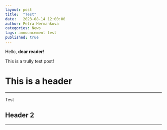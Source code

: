 ```yaml
---
layout: post
title:  "Test"
date:   2023-08-14 12:00:00
author: Petra Hermankova
categories: News
tags: announcement test
published: true
---
```


Hello, **dear reader**!


This is a trully test post!

# This is a header

----


Test

## Header 2

---
